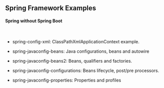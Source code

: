 ## Spring Framework Examples
#### Spring without Spring Boot
<br/>

- spring-config-xml: ClassPathXmlApplicationContext example.

- spring-javaconfig-beans: Java configurations, beans and autowire

- spring-javaconfig-beans2: Beans, qualifiers and factories.

- spring-javaconfig-configurations: Beans lifecycle, post/pre processors.

- spring-javaconfig-properties: Properties and profiles



<br/>

